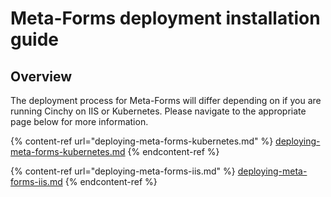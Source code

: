 # Meta-Forms deployment installation guide

## Overview

The deployment process for Meta-Forms will differ depending on if you are running Cinchy on IIS or Kubernetes. Please navigate to the appropriate page below for more information.

{% content-ref url="deploying-meta-forms-kubernetes.md" %}
[deploying-meta-forms-kubernetes.md](deploying-meta-forms-kubernetes.md)
{% endcontent-ref %}

{% content-ref url="deploying-meta-forms-iis.md" %}
[deploying-meta-forms-iis.md](deploying-meta-forms-iis.md)
{% endcontent-ref %}
